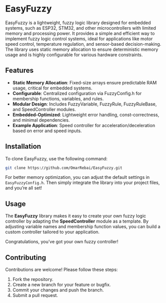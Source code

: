 # EasyFuzzy

EasyFuzzy is a lightweight, fuzzy logic library designed for embedded systems, such as ESP32, STM32, and other microcontrollers with limited memory and processing power. It provides a simple and efficient way to implement fuzzy logic control systems, ideal for applications like motor speed control, temperature regulation, and sensor-based decision-making. The library uses static memory allocation to ensure deterministic memory usage and is highly configurable for various hardware constraints.

## Features
- **Static Memory Allocation**: Fixed-size arrays ensure predictable RAM usage, critical for embedded systems.
- **Configurable**: Centralized configuration via FuzzyConfig.h for membership functions, variables, and rules.
- **Modular Design**: Includes FuzzyVariable, FuzzyRule, FuzzyRuleBase, and SpeedController modules.
- **Embedded-Optimized**: Lightweight error handling, const-correctness, and minimal dependencies.
- **Example Application**: Speed controller for acceleration/deceleration based on error and speed inputs.

## Installation

To clone EasyFuzzy, use the following command:

```bash
git clone https://github.com/OmarRebai/EasyFuzzy.git
```
For better memory optimization, you can adjust the default settings in `EasyFuzzyConfig.h`. Then simply integrate the library into your project files, and you’re all set!


## Usage

The **EasyFuzzy** library makes it easy to create your own fuzzy logic controller by adapting the **SpeedController** module as a template. By adjusting variable names and membership function values, you can build a custom controller tailored to your application.

Congratulations, you’ve got your own fuzzy controller!
## Contributing

Contributions are welcome! Please follow these steps:
1. Fork the repository.
2. Create a new branch for your feature or bugfix.
3. Commit your changes and push the branch.
4. Submit a pull request.
